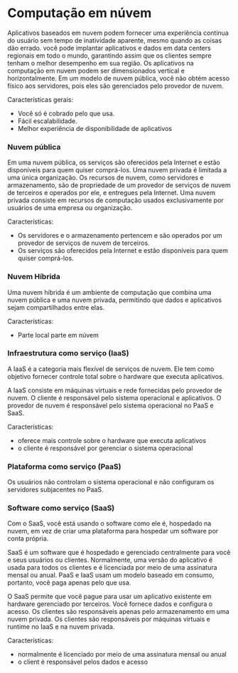 
# Computação em núvem
Aplicativos baseados em nuvem podem fornecer uma experiência contínua do usuário sem tempo de inatividade aparente, mesmo quando as coisas dão errado. você pode implantar aplicativos e dados em data centers regionais em todo o mundo, garantindo assim que os clientes sempre tenham o melhor desempenho em sua região. Os aplicativos na computação em nuvem podem ser dimensionados vertical e horizontalmente. Em um modelo de nuvem pública, você não obtém acesso físico aos servidores, pois eles são gerenciados pelo provedor de nuvem.

Características gerais: 
- Você só é cobrado pelo que usa.
- Fácil escalabilidade.
- Melhor experiência de disponibilidade de aplicativos


### Nuvem pública
Em uma nuvem pública, os serviços são oferecidos pela Internet e estão disponíveis para quem quiser comprá-los. Uma nuvem privada é limitada a uma única organização. Os recursos de nuvem, como servidores e armazenamento, são de propriedade de um provedor de serviços de nuvem de terceiros e operados por ele, e entregues pela Internet. Uma nuvem privada consiste em recursos de computação usados exclusivamente por usuários de uma empresa ou organização.

Características:

- Os servidores e o armazenamento pertencem e são operados por um provedor de serviços de nuvem de terceiros.
- Os serviços são oferecidos pela Internet e estão disponíveis para quem quiser comprá-los.

### Nuvem Híbrida
Uma nuvem híbrida é um ambiente de computação que combina uma nuvem pública e uma nuvem privada, permitindo que dados e aplicativos sejam compartilhados entre elas.

Características: 
- Parte local parte em núvem

### Infraestrutura como serviço (IaaS)
A IaaS é a categoria mais flexível de serviços de nuvem. Ele tem como objetivo fornecer controle total sobre o hardware que executa aplicativos. 

A IaaS consiste em máquinas virtuais e rede fornecidas pelo provedor de nuvem. O cliente é responsável pelo sistema operacional e aplicativos. O provedor de nuvem é responsável pelo sistema operacional no PaaS e SaaS.

Características:
- oferece mais controle sobre o hardware que executa aplicativos
- o cliente é responsável por gerenciar o sistema operacional
### Plataforma como serviço (PaaS)
Os usuários não controlam o sistema operacional e não configuram os servidores subjacentes no PaaS.
### Software como serviço (SaaS)
Com o SaaS, você está usando o software como ele é, hospedado na nuvem, em vez de criar uma plataforma para hospedar um software por conta própria.

SaaS é um software que é hospedado e gerenciado centralmente para você e seus usuários ou clientes. Normalmente, uma versão do aplicativo é usada para todos os clientes e é licenciada por meio de uma assinatura mensal ou anual. PaaS e IaaS usam um modelo baseado em consumo, portanto, você paga apenas pelo que usa.

O SaaS permite que você pague para usar um aplicativo existente em hardware gerenciado por terceiros. Você fornece dados e configura o acesso. Os clientes são responsáveis apenas pelo armazenamento em uma nuvem privada. Os clientes são responsáveis por máquinas virtuais e runtime no IaaS e na nuvem privada.

Características:
- normalmente é licenciado por meio de uma assinatura mensal ou anual
- o client é responsável pelos dados e acesso
